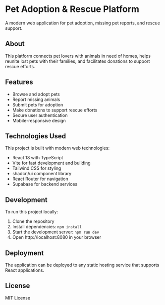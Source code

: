 # Pet Adoption & Rescue Platform

A modern web application for pet adoption, missing pet reports, and rescue support.

## About

This platform connects pet lovers with animals in need of homes, helps reunite lost pets with their families, and facilitates donations to support rescue efforts.

## Features

- Browse and adopt pets
- Report missing animals
- Submit pets for adoption
- Make donations to support rescue efforts
- Secure user authentication
- Mobile-responsive design

## Technologies Used

This project is built with modern web technologies:
- React 18 with TypeScript
- Vite for fast development and building
- Tailwind CSS for styling
- shadcn/ui component library
- React Router for navigation
- Supabase for backend services

## Development

To run this project locally:

1. Clone the repository
2. Install dependencies: `npm install`
3. Start the development server: `npm run dev`
4. Open http://localhost:8080 in your browser

## Deployment

The application can be deployed to any static hosting service that supports React applications.

## License

MIT License